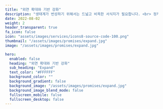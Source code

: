 ```yaml
---
title: "외연 확대와 기반 강화"
description: "생태계가 번성하기 위해서는 드넓고 비옥한 서식지가 필요합니다. <br> 정치학계의 외연을 확대하고 사회적 기반을 강화하겠습니다."
date: 2022-08-02
weight: 2
header_transparent: true
fa_icon: false
icon: "assets/images/services/icons8-source-code-100.png"
thumbnail: "/assets/images/promises/expand.jpg"
image: "/assets/images/promises/expand.jpg"

hero:
  enabled: false
  heading: "외연 확대와 기반 강화"
  sub_heading: "Expand"
  text_color: "#FFFFFF"
  background_color: ""
  background_gradient: false
  background_image: "/assets/images/promises/expand.jpg"
  background_image_blend_mode: false
  fullscreen_mobile: false
  fullscreen_desktop: false
---
```

